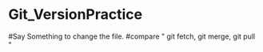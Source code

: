 # Git_VersionPractice

#Say Something to change the file.
#compare " git fetch, git merge, git pull " 

